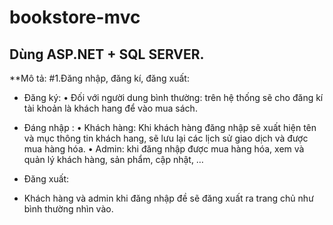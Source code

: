 # bookstore-mvc
## Dùng ASP.NET + SQL SERVER.
**Mô tả:
#1.Đăng nhập, đăng kí, đăng xuất:

-	Đăng ký:
•	Đối với người dung bình thường: trên hệ thống sẽ cho đăng kí tài khoản là khách hang để vào mua sách.

-	Đáng nhập :
•	Khách hàng: Khi khách hàng đăng nhập sẽ xuất hiện tên và mục thông tin khách hang, sẽ lưu lại các lịch sử giao dịch và được mua hàng hóa.
•	Admin: khi đăng nhập được mua hàng hóa, xem và quản lý khách hàng, sản phẩm, cập nhật, …

-	Đăng xuất: 
-	Khách hàng và admin khi đăng nhập đề sẽ đăng xuất ra trang chủ như bình thường nhìn vào.
